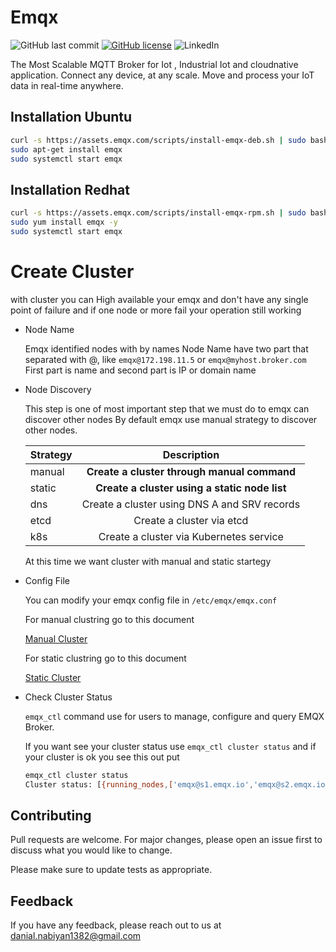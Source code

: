 # Emqx
![GitHub last commit](https://img.shields.io/github/last-commit/DanialNabiyan/Emqx-cluster)
[![GitHub license](https://img.shields.io/github/license/DanialNabiyan/Emqx-cluster)](https://github.com/DanialNabiyan/Emqx-cluster/blob/main/LICENSE)
![LinkedIn](https://shields.io/badge/style-DanialNabiyan-black?logo=linkedin&label=LinkedIn&link=https://www.linkedin.com/in/danial-nabiyan/)

The Most Scalable MQTT Broker for Iot , Industrial Iot and cloudnative application.
Connect any device, at any scale. Move and process your IoT data in real-time anywhere.

## Installation Ubuntu

```bash
curl -s https://assets.emqx.com/scripts/install-emqx-deb.sh | sudo bash
sudo apt-get install emqx
sudo systemctl start emqx
```
## Installation Redhat

```bash
curl -s https://assets.emqx.com/scripts/install-emqx-rpm.sh | sudo bash
sudo yum install emqx -y
sudo systemctl start emqx
```
# Create Cluster
with cluster you can High available your emqx and don't have any single point of failure 
and if one node or more fail your operation still working

- Node Name

  Emqx identified nodes with by names
  Node Name have two part that separated with @, like `emqx@172.198.11.5` or `emqx@myhost.broker.com`
  First part is name and second part is IP or domain name

- Node Discovery

  This step is one of most important step that we must do to emqx can discover other nodes
  By default emqx use manual strategy to discover other nodes.

  | Strategy |  Description  |
  |:-----|:--------:|
  | manual | **Create a cluster through manual command** |
  | static | **Create a cluster using a static node list** |
  | dns  | Create a cluster using DNS A and SRV records |
  | etcd | Create a cluster via etcd |
  | k8s | Create a cluster via Kubernetes service |

  At this time we want cluster with manual and static startegy 
  
- Config File
  
  You can modify your emqx config file in `/etc/emqx/emqx.conf`

  
  For manual clustring go to this document
  
  [Manual Cluster](https://github.com/DanialNabiyan/Emqx-cluster/blob/main/manual%20cluster/README.md)

  For static clustring go to this document
  
  [Static Cluster](https://github.com/DanialNabiyan/Emqx-cluster/blob/main/static%20cluster/README.md)
  
- Check Cluster Status
  
  `emqx_ctl` command use for users to manage, configure and query EMQX Broker.
  
  If you want see your cluster status use `emqx_ctl cluster status`
  and if your cluster is ok you see this out put
  ```bash
  emqx_ctl cluster status
  Cluster status: [{running_nodes,['emqx@s1.emqx.io','emqx@s2.emqx.io']}]
  ```
  
## Contributing

Pull requests are welcome. For major changes, please open an issue first
to discuss what you would like to change.

Please make sure to update tests as appropriate.

## Feedback

If you have any feedback, please reach out to us at danial.nabiyan1382@gmail.com
